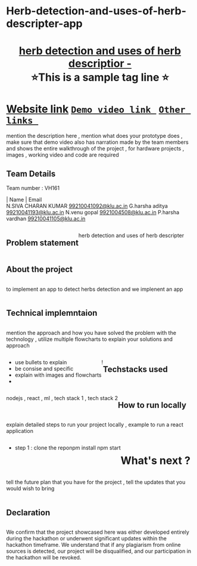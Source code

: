 # Herb-detection-and-uses-of-herb-descripter-app
<h1 align="center" style="border-bottom: none">
    <b>
        <a href="https://www.google.com"> herb detection and uses of herb descriptior - </a><br>
    </b>
    ⭐️This is a sample tag line  ⭐️ <br>
</h1>

# [Website link](http://www.google.com)  [`Demo video link `](https://youtu.be/BD2XvB6-Nqg?si=Tj88ZImXiYHAcCEd) [`Other links `](http://www.google.com) 
mention the description here , mention what does your prototype does  , make sure that demo video also has narration made by the team members and shows the entire walkthrough of the project , for hardware projects , images , working video and code are required
## Team Details
Team number : VH161

| Name                        |                       Email          
N.SIVA CHARAN KUMAR                            99210041092@klu.ac.in
G.harsha aditya                                99210041193@klu.ac.in
N.venu gopal                                   9921004508@klu.ac.in
P.harsha vardhan                               99210041105@klu.ac.in

<div style="display: flex; flex-wrap: wrap;">
    <![Uploading image.png…]()

</div>

## Problem statement 
herb detection and uses of herb descripter 
## About the project
to implement an app to detect herbs detection and we implenent an app

## Technical implemntaion 
mention the approach and how you have solved the problem with the technology , utilize multiple flowcharts to explain your solutions and approach
- use bullets to explain
- be consise and specific
- explain with images and flowcharts
- 
!

## Techstacks used 
nodejs , react , ml , tech stack 1 , tech stack 2

## How to run locally 
explain detailed steps to run your project locally , example to run a react application 
- step 1 : clone the repo 

npm install
npm start


# What's next ?
tell the future plan that you have for the project , tell the updates that you would wish to bring

## Declaration
We confirm that the project showcased here was either developed entirely during the hackathon or underwent significant updates within the hackathon timeframe. We understand that if any plagiarism from online sources is detected, our project will be disqualified, and our participation in the hackathon will be revoked.
